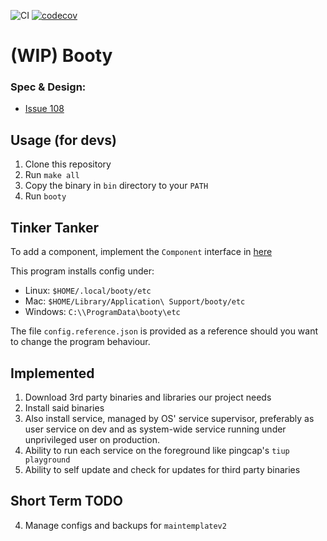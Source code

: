 ![CI](https://github.com/amplify-edge/booty/workflows/CI/badge.svg)
[![codecov](https://codecov.io/gh/alexadhy/booty/branch/master/graph/badge.svg?token=VLMYJWAQWJ)](https://codecov.io/gh/alexadhy/booty)

# (WIP) Booty

### Spec & Design: 

- [Issue 108](https://github.com/amplify-edge/main/issues/108)

## Usage (for devs)

1. Clone this repository
2. Run `make all`
3. Copy the binary in `bin` directory to your `PATH`
4. Run `booty`

## Tinker Tanker

To add a component, implement the `Component` 
interface in [here](https://github.com/alexadhy/booty/blob/master/dep/component.go)

This program installs config under:

- Linux: `$HOME/.local/booty/etc`
- Mac: `$HOME/Library/Application\ Support/booty/etc`
- Windows: `C:\\ProgramData\booty\etc`

The file `config.reference.json` is provided as a reference should you want to change the program behaviour.


## Implemented

1. Download 3rd party binaries and libraries our project needs
2. Install said binaries
3. Also install service, managed by OS' service supervisor, preferably as user service on dev and as system-wide service running under unprivileged user on production.
4. Ability to run each service on the foreground like pingcap's `tiup playground`
5. Ability to self update and check for updates for third party binaries


## Short Term TODO

4. Manage configs and backups for `maintemplatev2`
